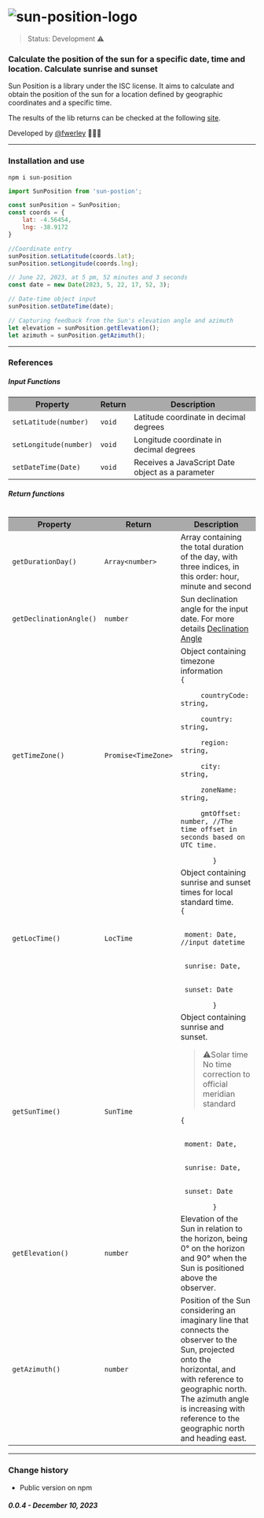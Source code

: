 # ![sun-position-logo](https://github.com/fwerley/sun-position/assets/54607927/9d93c232-d473-466c-8309-f39e91573d15)

> Status: Development ⚠️

### Calculate the position of the sun for a specific date, time and location. Calculate sunrise and sunset

Sun Position is a library under the ISC license. It aims to calculate and obtain the position of the sun for a location defined by geographic coordinates and a specific time.

The results of the lib returns can be checked at the following [site](https://www.omnicalculator.com/physics/sun-angle). 

Developed by [@fwerley](https://github.com/fwerley) 👨🏽‍💻

---

### Installation and use
```npm
npm i sun-position
```
```javascript
import SunPosition from 'sun-postion';
```

```javascript
const sunPosition = SunPosition;
const coords = {
    lat: -4.56454,
    lng: -38.9172
}

//Coordinate entry
sunPosition.setLatitude(coords.lat);
sunPosition.setLongitude(coords.lng);

// June 22, 2023, at 5 pm, 52 minutes and 3 seconds
const date = new Date(2023, 5, 22, 17, 52, 3);

// Date-time object input
sunPosition.setDateTime(date);

// Capturing feedback from the Sun's elevation angle and azimuth
let elevation = sunPosition.getElevation();
let azimuth = sunPosition.getAzimuth();

```
---
### References

##### Input Functions
<table>
    <tr bgColor="#aaa">
        <th>Property
        <th>Return
        <th>Description
    </tr>
     <tr>
        <td><code>setLatitude(number)</code>
        <td><code>void</code>
        <td>Latitude coordinate in decimal degrees
    </tr>
     <tr>
        <td><code>setLongitude(number)</code>
        <td><code>void</code>
        <td>Longitude coordinate in decimal degrees
    </tr>
     <tr>
        <td><code>setDateTime(Date)</code>
        <td><code>void</code>
        <td>Receives a JavaScript Date object as a parameter
    </tr>
<table>

##### Return functions

<table>
    <tr bgColor="#aaa">
        <th>Property
        <th>Return
        <th>Description
    </tr>
    <tr>
        <td><code>getDurationDay()</code>
        <td><code>Array&lt;number&gt;</code>
        <td>Array containing the total duration of the day, with three indices, in this order: hour, minute and second
    </tr>
    <tr>
        <td><code>getDeclinationAngle()</code>
        <td><code>number</code>
        <td>Sun declination angle for the input date.
            For more details <a href="https://www.pveducation.org/pvcdrom/properties-of-sunlight/declination-angle">Declination Angle</a>
    </tr>
    <tr>
        <td><code>getTimeZone()</code>
        <td><code>Promise&lt;TimeZone&gt;</code>
        <td>Object containing timezone information<br>
        <code>{<br>
    &nbsp;countryCode: string,<br>
    &nbsp;country: string,<br>
    &nbsp;region: string,<br>
    &nbsp;city: string,<br>
    &nbsp;zoneName: string,<br>
    &nbsp;gmtOffset: number, //The time offset in seconds based on UTC time.<br>
        }</code>
    </tr>
    <tr>
        <td><code>getLocTime()</code>
        <td><code>LocTime</code>
        <td>Object containing sunrise and sunset times for local standard time.<br>
        <code>{<br>
            &nbsp;moment: Date, //input datetime<br>
            &nbsp;sunrise: Date,<br>
            &nbsp;sunset: Date<br>
        }</code>
    </tr>
    <tr>
        <td><code>getSunTime()</code>
        <td><code>SunTime</code>
        <td>Object containing sunrise and sunset.<br>
        <blockquote>⚠️Solar time<br>
        No time correction to official meridian standard
        </blockquote>
        <code>{<br>
            &nbsp;moment: Date, <br>
            &nbsp;sunrise: Date,<br>
            &nbsp;sunset: Date<br>
        }</code>
    </tr>
    <tr>
        <td><code>getElevation()</code>
        <td><code>number</code>
        <td>Elevation of the Sun in relation to the horizon, being 0° on the horizon and 90° when the Sun is positioned above the observer.
    </tr>
    <tr>
        <td><code>getAzimuth()</code>
        <td><code>number</code>
        <td>Position of the Sun considering an imaginary line that connects the observer to the Sun, projected onto the horizontal, and with reference to geographic north. The azimuth angle is increasing with reference to the geographic north and heading east.
    </tr>
</table>

---

### Change history
+ Public version on npm
##### 0.0.4 - December 10, 2023
